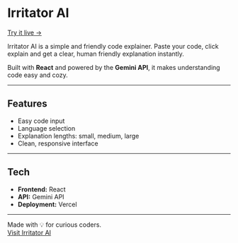 # Irritator AI

[Try it live →](https://irritatorai.vercel.app)

Irritator AI is a simple and friendly code explainer. Paste your code, click explain and get a clear, human friendly explanation instantly.  

Built with **React** and powered by the **Gemini API**, it makes understanding code easy and cozy.

---

## Features

- Easy code input
- Language selection
- Explanation lengths: small, medium, large
- Clean, responsive interface

---

## Tech

- **Frontend:** React  
- **API:** Gemini API  
- **Deployment:** Vercel  

---

Made with 💡 for curious coders.  
[Visit Irritator AI](https://irritatorai.vercel.app)

